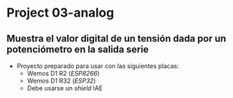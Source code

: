 #   Project 03-analog
##  Muestra el valor digital de un tensión dada por un potenciómetro en la salida serie

- Proyecto preparado para usar con las siguientes placas:
    - Wemos D1 R2   (_ESP8266_)
    - Wemos D1 R32  (_ESP32_)
    - Debe usarse un _shield_ IAE


